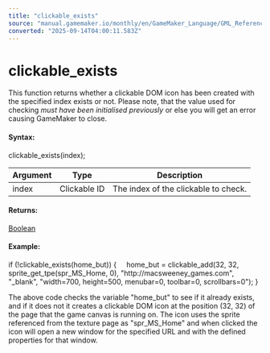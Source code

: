 ```yaml
---
title: "clickable_exists"
source: "manual.gamemaker.io/monthly/en/GameMaker_Language/GML_Reference/Web_And_HTML5/clickable_exists.htm"
converted: "2025-09-14T04:00:11.583Z"
---
```


# clickable\_exists

This function returns whether a clickable DOM icon has been created with the specified index exists or not. Please note, that the value used for checking _must have been initialised previously_ or else you will get an error causing GameMaker to close.

#### Syntax:

clickable\_exists(index);

| Argument | Type | Description |
| --- | --- | --- |
| index | Clickable ID | The index of the clickable to check. |

#### Returns:

[Boolean](../../GML_Overview/Data_Types.md)

#### Example:

if (!clickable\_exists(home\_but))
{
    home\_but = clickable\_add(32, 32, sprite\_get\_tpe(spr\_MS\_Home, 0), "http://macsweeney\_games.com", "\_blank", "width=700, height=500, menubar=0, toolbar=0, scrollbars=0");
}

The above code checks the variable "home\_but" to see if it already exists, and if it does not it creates a clickable DOM icon at the position (32, 32) of the page that the game canvas is running on. The icon uses the sprite referenced from the texture page as "spr\_MS\_Home" and when clicked the icon will open a new window for the specified URL and with the defined properties for that window.